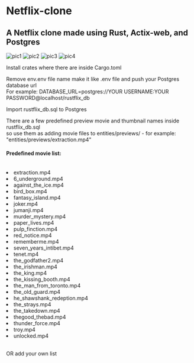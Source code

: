 # Netflix-clone
<h2>A Netflix clone made using Rust, Actix-web, and Postgres </h2>

![pic1](https://user-images.githubusercontent.com/46470297/225446107-7c35710f-d76a-4415-81c7-188265a9e150.PNG)
![pic2](https://user-images.githubusercontent.com/46470297/225446169-1a4b859c-3ec9-4704-9180-3740fe8346f8.jpg)
![pic3](https://user-images.githubusercontent.com/46470297/225446231-92722dc2-dfbc-4b38-872c-5ce00c33e9ef.jpg)
![pic4](https://user-images.githubusercontent.com/46470297/225446261-3a09693b-2ef1-48b0-a9d0-0cc732340367.jpg)

Install crates where there are inside Cargo.toml</br>

Remove env.env file name make it like .env file and push your Postgres database url</br>
For example: DATABASE_URL=postgres://YOUR USERNAME:YOUR PASSWORD@localhost/rustflix_db</br>

Import rustflix_db.sql to Postgres</br>

There are a few predefined preview movie and thumbnail names inside rustflix_db.sql</br>
so use them as adding movie files to entities/previews/ - for example: "entities/previews/extraction.mp4"</br>

<h4>Predefined movie list:</h4></br> 
<li>extraction.mp4</li>
<li>6_underground.mp4</li>
<li>against_the_ice.mp4</li>
<li>bird_box.mp4</li>
<li>fantasy_island.mp4</li>
<li>joker.mp4</li>
<li>jumanji.mp4</li>
<li>murder_mystery.mp4</li>
<li>paper_lives.mp4</li>
<li>pulp_finction.mp4</li>
<li>red_notice.mp4</li>
<li>rememberme.mp4</li>
<li>seven_years_intibet.mp4</li>
<li>tenet.mp4</li>
<li>the_godfather2.mp4</li>
<li>the_irishman.mp4</li>
<li>the_king.mp4</li>
<li>the_kissing_booth.mp4</li>
<li>the_man_from_toronto.mp4</li>
<li>the_old_guard.mp4</li>
<li>he_shawshank_redeption.mp4</li>
<li>the_strays.mp4</li>
<li>the_takedown.mp4</li>
<li>thegood_thebad.mp4</li>
<li>thunder_force.mp4</li>
<li>troy.mp4</li>
<li>unlocked.mp4</li></br>

OR add your own list
